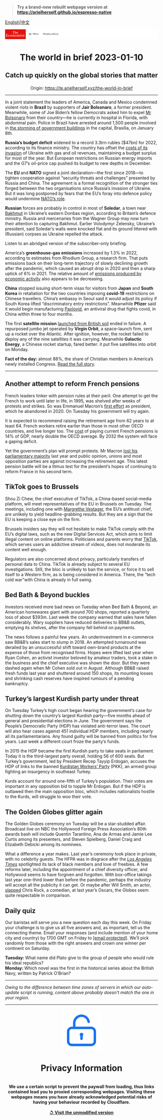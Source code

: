 > **Try a brand-new rebuilt webpage version at https://arielherself.github.io/espresso-native**

[English](https://github.com/arielherself/espresso/blob/main/README.md)|[中文](https://github-com.translate.goog/arielherself/espresso/blob/main/README.md?_x_tr_sl=en&_x_tr_tl=zh-CN&_x_tr_hl=zh-CN&_x_tr_pto=wapp)



![The Economist](menubar.png)

# <p align="center">The world in brief 2023-01-10</p>

## <p align="center">Catch up quickly on the global stories that matter</p>

<p align="center">Origin: <a href="https://te.arielherself.xyz/the-world-in-brief">https://te.arielherself.xyz/the-world-in-brief</a><hr>

In a joint statement the leaders of America, Canada and Mexico condemned violent riots in <strong>Brazil</strong> by supporters of <strong>Jair Bolsonaro</strong>, a former president. Meanwhile, some of Joe Biden’s fellow Democrats asked him to expel [Mr Bolsonaro](https://te.arielherself.xyz/the-americas/2022/12/31/brazils-new-president-faces-a-fiscal-crunch-and-a-fickle-congress) from their country—he is currently in hospital in Florida, with abdominal pain. Police in Brazil have arrested around 1,500 people involved in [the storming of government buildings](https://te.arielherself.xyz/the-americas/2023/01/09/supporters-of-jair-bolsonaro-mount-an-insurrection-in-brazil) in the capital, Brasília, on January 8th.

<strong>Russia’s budget deficit</strong> widened to a record 3.3trn rubles ($47bn) for 2022, according to its finance ministry. The country has offset the [costs of its invasion](https://te.arielherself.xyz/finance-and-economics/2022/08/24/western-sanctions-will-eventually-impair-russias-economy) of Ukraine with gas and oil revenues, maintaining a budget surplus for most of the year. But European restrictions on Russian energy imports and the G7’s oil-price cap pushed its budget to new depths in December.

The <strong>EU </strong>and <strong>NATO</strong> signed a joint declaration—the first since 2018—to tighten cooperation against “security threats and challenges” presented by Russia and China. The agreement is a formal recognition of the stronger ties forged between the two organisations since Russia’s invasion of Ukraine. But it was long postponed by fears that the EU’s foray into defence policy would undermine [NATO’s role](https://te.arielherself.xyz/europe/2022/06/26/nato-holds-its-most-important-summit-for-decades).

<strong>Russian</strong> forces are probably in control in most of <strong>Soledar</strong>, a town near [Bakhmut](https://te.arielherself.xyz/europe/2022/12/06/russia-is-hurling-troops-at-the-tiny-ukrainian-town-of-bakhmut) in Ukraine’s eastern Donbas region, according to Britain’s defence ministry. Russia and mercenaries from the Wagner Group may now turn their attention to capturing Bakhmut. Earlier Volodymyr Zelensky, Ukraine’s president, said Soledar’s walls were knocked flat and its ground littered with (Russian) corpses as Ukraine repelled the attack. 

Listen to an abridged version of the subscriber-only briefing.

America’s <strong>greenhouse-gas emissions</strong> increased by 1.3% in 2022, according to estimates from Rhodium Group, a research firm. That puts emissions back on their long-term trajectory of slowly declining growth after the pandemic, which caused an abrupt drop in 2020 and then a sharp uptick of 6% in 2021. The relative amount of [emissions produced by economic activity](https://te.arielherself.xyz/finance-and-economics/2022/11/08/economic-growth-no-longer-means-higher-carbon-emissions) also appears to be decreasing.

<strong>China</strong> stopped issuing short-term visas for visitors from <strong>Japan</strong> and <strong>South Korea</strong> in retaliation for the two countries imposing <strong>covid-19</strong> restrictions on Chinese travellers. China’s embassy in Seoul said it would adjust its policy if South Korea lifted “discriminatory entry restrictions”. Meanwhile <strong>Pfizer</strong> said it would begin manufacturing [Paxlovid](https://te.arielherself.xyz/graphic-detail/2022/07/28/paxlovid-appears-to-be-reaching-the-americans-who-need-it-least), an antiviral drug that fights covid, in China within three to four months.

The first <strong>satellite mission</strong> [launched from British soil](https://te.arielherself.xyz/britain/2022/08/01/britain-is-having-another-go-at-building-a-space-industry) ended in failure. A repurposed jumbo jet operated by <strong>Virgin Orbit</strong>, a space-launch firm, sent up a rocket over the Atlantic. After ignition, however, the rocket failed to deploy any of the nine satellites it was carrying. Meanwhile <strong>Galactic Energy</strong>, a Chinese rocket startup, fared better: it put five satellites into orbit on Monday.

<strong>Fact of the day:</strong> almost 88%, the share of Christian members in America’s newly installed Congress. [Read the full story](https://te.arielherself.xyz/graphic-detail/2023/01/06/atheism-is-still-a-taboo-for-american-politicians).

----------

## Another attempt to reform French pensions

French leaders tinker with pension rules at their peril. One attempt to get the French to work until later in life, in 1995, was shelved after weeks of protests and strikes. So was Emmanuel Macron’s [first effort](https://te.arielherself.xyz/europe/2019/12/12/french-workers-strike-to-keep-their-lavish-pensions) as president, which he abandoned in 2020. On Tuesday his government will try again. 

It is expected to recommend raising the retirement age from 62 years to at least 64. French workers retire earlier than those in most other OECD countries, and live longer too. The [cost](https://te.arielherself.xyz/europe/2022/02/25/money-matters-take-centre-stage-in-frances-election) of paying current French pensions is 14% of GDP, nearly double the OECD average. By 2032 the system will face a gaping deficit.

Yet the government’s plan will prompt protests. Mr Macron [lost his parliamentary majority](https://te.arielherself.xyz/europe/2022/06/19/emmanuel-macron-loses-his-parliamentary-majority) last year and public opinion, unions and most opposition parties are against increasing the retirement age. This latest pension battle will be a litmus test for the president’s hopes of continuing to reform France in his second term.

## TikTok goes to Brussels

​​Shou Zi Chew, the chief executive of TikTok, a China-based social-media platform, will meet representatives of the EU in Brussels on Tuesday. The meetings, including one with [Margrethe Vestager](https://te.arielherself.xyz/charlemagnes-notebook/2019/05/28/why-margrethe-vestager-ticks-all-the-boxes), the EU’s antitrust chief, are unlikely to yield headline-grabbing results. But they are a sign that the EU is keeping a close eye on the firm. 

Brussels insiders say they will not hesitate to make TikTok comply with the EU’s digital laws, such as the new Digital Services Act, which aims to limit illegal content on online platforms. Politicians and parents worry that [TikTok](https://te.arielherself.xyz/interactive/briefing/2022/07/09/the-all-conquering-quaver), which serves users an addictive stream of videos, does not moderate its content well enough. 

Regulators are also concerned about privacy, particularly transfers of personal data to China. TikTok is already subject to several EU investigations. Still, the bloc is unlikely to ban the service, or force it to sell itself to a Western firm, as is being considered in America. There, the “tech cold war”with China is already in full swing.

## Bed Bath &amp; Beyond buckles

Investors received more bad news on Tuesday when Bed Bath &amp; Beyond, an American homewares giant with around 700 shops, reported a quarterly loss of about $393m. Last week the company warned that sales have fallen considerably. Wary suppliers have reduced deliveries to BB&amp;B outlets, emptying its shelves, after the company fell behind on payments.

The news follows a painful few years. An underinvestment in e-commerce saw BB&amp;B’s sales start to slump in 2018. An attempted turnaround was derailed by an unsuccessful shift toward own-brand products at the expense of those from recognised firms. Hopes were lifted last year when Ryan Cohen, an activist investor beloved by amateur traders, took a stake in the business and the chief executive was shown the door. But they were dashed again when Mr Cohen sold out in August. Although BB&amp;B raised fresh funds last year and shuttered around 150 shops, its mounting losses and shrinking cash reserves have inspired rumours of a pending bankruptcy.

## Turkey’s largest Kurdish party under threat

On Tuesday Turkey’s high court began hearing the government’s case for shutting down the country’s largest Kurdish party—five months ahead of general and presidential elections in June. The government says the People’s Democratic Party (HDP) has violated anti-terror laws. The court will also hear cases against 451 individual HDP members, including nearly all its parliamentarians. Any found guilty will be banned from politics for five years. Last week a different court froze the party’s funds.

In 2015 the HDP became the first Kurdish party to take seats in parliament. Today it is the third-largest party overall, holding 56 of 600 seats. But Turkey’s government, led by President Recep Tayyip Erdogan, accuses the HDP of links to the banned [Kurdistan Workers’ Party](https://te.arielherself.xyz/the-economist-explains/2022/06/28/what-is-the-pkk) (PKK), an armed group fighting an insurgency in southeast Turkey. 

Kurds account for around one-fifth of Turkey’s population. Their votes are important in any opposition bid to topple Mr Erdogan. But if the HDP is outlawed then the main opposition bloc, which includes nationalists hostile to the Kurds, will struggle to woo their vote.

## The Golden Globes glitter again

The Golden Globes ceremony on Tuesday will be a star-studded affair. Broadcast live on NBC the Hollywood Foreign Press Association’s 80th awards bash will include Quentin Tarantino, Ana de Armas and Jamie Lee Curtis among its presenters, and Steven Spielberg, Daniel Craig and Elizabeth Debicki among its nominees.

What a difference a year makes. Last year’s ceremony took place in private, with no celebrity guests. The HFPA was in disgrace after the [<em>Los Angeles Times</em>](https://te.arielherself.xyz/prospero/2021/03/01/covid-19-and-controversy-at-the-golden-globes) spotlighted its lack of black members and love of freebies. A few reforms later, including the appointment of a chief diversity officer, and Hollywood seems to have forgiven and forgotten. With box-office takings last year one-third lower than before the pandemic, perhaps the industry will accept all the publicity it can get. Or maybe after Will Smith, an actor, [slapped](https://te.arielherself.xyz/the-economist-explains/2022/12/14/how-to-understand-2022-in-memes) Chris Rock, a comedian, at last year’s Oscars, the Globes seem quite respectable in comparison.

## Daily quiz

Our baristas will serve you a new question each day this week. On Friday your challenge is to give us all five answers and, as important, tell us the connecting theme. Email your responses (and include mention of your home city and country) by 1700 GMT on Friday to [<span class="__cf_email__" data-cfemail="b1e0c4d8cbf4c2c1c3d4c2c2def1d4d2dedfdedcd8c2c59fd2dedc">[email&#160;protected]</span>](https://mail.google.com/mail/?view=cm&amp;fs=1&amp;tf=1&amp;to=QuizEspresso@te.arielherself.xyz). We’ll pick randomly from those with the right answers and crown one winner per continent on Saturday.

<strong>Tuesday: </strong>What name did Plato give to the group of people who would rule his ideal republics?  
<strong>Monday: </strong>Which novel was the first in the historical series about the British Navy, written by Patrick O’Brian?

----------

*Owing to the difference between time zones of servers in which our auto-update script is running, content above probably doesn't match the one in your region.*

|<br><div align="center"><img src="unlock.png" /><h1>Privacy Information</h1></div></br>We use a certain script to prevent the paywall from loading, thus links contained lead you to proxied corresponding webpages. Visiting these webpages means you have already acknowledged potential risks of having your behaviour recorded by Cloudflare.<br><br>[&#x21BA; Visit the unmodified version](README.raw.md)<br><br>|
|-----|
